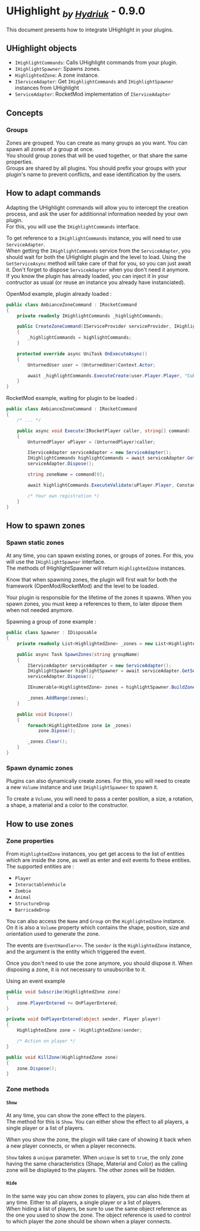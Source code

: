 <link rel="stylesheet" href="C:\Users\Antonin\Documents\_workspace\Unturned\Projects\vscode-hydriuk.css"></link>
<style>
    @media print {
        @page { margin: 0; size: 25cm 110cm; }
        body { margin: 0cm; }
    }
</style>

# **UHighlight** <sub>*by [Hydriuk](https://github.com/Hydriuk)*</sub> - 0.9.0

This document presents how to integrate UHighlight in your plugins.

## UHighlight objects

- `IHighlightCommands`: Calls UHighlight commands from your plugin.
- `IHighlightSpawner`: Spawns zones.
- `HighlightedZone`: A zone instance.
- `IServiceAdapter`: Get `IHighlightCommands` and `IHighlightSpawner` instances from UHighlight
- `ServiceAdapter`: RocketMod implementation of `IServiceAdapter`

## Concepts

### Groups

Zones are grouped. You can create as many groups as you want. You can spawn all zones of a group at once.  
You should group zones that will be used together, or that share the same properties.  
Groups are shared by all plugins. You should prefix your groups with your plugin's name to prevent conflicts, and ease identification by the users.

## How to adapt commands

Adapting the UHighlight commands will allow you to intercept the creation process, and ask the user for additionnal information needed by your own plugin.  
For this, you will use the `IHighlightCommands` interface.  

To get reference to a `IHighlightCommands` instance, you will need to use `ServiceAdapter`.  
When getting the `IHighlightCommands` service from the `ServiceAdapter`, you should wait for both the UHighlight plugin and the level to load. Using the `GetServiceAsync` method will take care of that for you, so you can just await it. Don't forget to dispose `ServiceAdapter` when you don't need it anymore.  
If you know the plugin has already loaded, you can inject it in your contructor as usual (or reuse an instance you already have instanciated).

OpenMod example, plugin already loaded : 
```csharp
public class AmbianceZoneCommand : IRocketCommand
{
    private readonly IHighlightCommands _highlightCommands;

    public CreateZoneCommand(IServiceProvider serviceProvider, IHighlightCommands highlightCommands) : base(serviceProvider)
    {
        _highlightCommands = highlightCommands;
    }

    protected override async UniTask OnExecuteAsync()
    {
        UnturnedUser user = (UnturnedUser)Context.Actor;

        await _highlightCommands.ExecuteCreate(user.Player.Player, "Cube", "Transparent", "Blue");
    }
}
```

RocketMod example, waiting for plugin to be loaded : 
```csharp
public class AmbianceZoneCommand : IRocketCommand
{
    /* ... */

    public async void Execute(IRocketPlayer caller, string[] command)
    {
        UnturnedPlayer uPlayer = (UnturnedPlayer)caller;

        IServiceAdapter serviceAdapter = new ServiceAdapter();
        IHighlightCommands highlightCommands = await serviceAdapter.GetServiceAsync<IHighlightCommands>();
        serviceAdapter.Dispose();

        string zoneName = command[0];

        await highlightCommands.ExecuteValidate(uPlayer.Player, Constants.GROUP_NAME, zoneName);

        /* Your own registration */
    }
}
```

## How to spawn zones

### Spawn static zones

At any time, you can spawn existing zones, or groups of zones. For this, you will use the `IHighlightSpawner` interface.  
The methods of IHighlightSpawner will return `HighlightedZone` instances.  

Know that when spawning zones, the plugin will first wait for both the framework (OpenMod/RocketMod) and the level to be loaded.  

Your plugin is responsible for the lifetime of the zones it spawns. When you spawn zones, you must keep a references to them, to later dipose them when not needed anymore.

Spawning a group of zone example : 
```csharp
public class Spawner : IDisposable
{
    private readonly List<HighlightedZone> _zones = new List<HighlightedZone>();

    public async Task SpawnZones(string groupName)
    {
        IServiceAdapter serviceAdapter = new ServiceAdapter();
        IHighlightSpawner highlightSpawner = await serviceAdapter.GetServiceAsync<IHighlightSpawner>();
        serviceAdapter.Dispose();

        IEnumerable<HighlightedZone> zones = highlightSpawner.BuildZones(groupName);

        _zones.AddRange(zones);
    }

    public void Dispose()
    {
        foreach(HighlightedZone zone in _zones)
            zone.Dipose();

        _zones.Clear();
    }
}
```

### Spawn dynamic zones

Plugins can also dynamically create zones. For this, you will need to create a new `Volume` instance and use `IHighlightSpawner` to spawn it.  

To create a `Volume`, you will need to pass a center position, a size, a rotation, a shape, a material and a color to the constructor. 

## How to use zones

### Zone properties

From `HighlightedZone` instances, you get get access to the list of entities which are inside the zone, as well as enter and exit events fo these entities.  
The supported entities are : 
- `Player`
- `InteractableVehicle`
- `Zombie`
- `Animal`
- `StructureDrop`
- `BarricadeDrop`

You can also access the `Name` and `Group` on the `HighlightedZone` instance.  
On it is also a `Volume` property which contains the shape, position, size and orientation used to generate the zone.  

The events are `EventHandler<>`. The `sender` is the `HighlightedZone` instance, and the argument is the entity which triggered the event.  

Once you don't need to use the zone anymore, you should dispose it. When disposing a zone, it is not necessary to unsubscribe to it.

Using an event example
```csharp
public void Subscribe(HighlightedZone zone)
{
    zone.PlayerEntered += OnPlayerEntered;
}

private void OnPlayerEntered(object sender, Player player)
{
    HighlightedZone zone = (HighlightedZone)sender;

    /* Action on player */
}

public void KillZone(HighlightedZone zone)
{
    zone.Dispose();
}
```

### Zone methods

#### `Show`
At any time, you can show the zone effect to the players.  
The method for this is `Show`. You can either show the effect to all players, a single player or a list of players.  

When you show the zone, the plugin will take care of showing it back when a new player connects, or when a player reconnects.  

`Show` takes a `unique` parameter. When `unique` is set to `true`, the only zone having the same characteristics (Shape, Material and Color) as the calling zone will be displayed to the players. The other zones will be hidden.  

#### `Hide`
In the same way you can show zones to players, you can also hide them at any time. Either to all players, a single player or a list of players.  
When hiding a list of players, be sure to use the same object reference as the one you used to show the zone. The object reference is used to control to which player the zone should be shown when a player connects. 